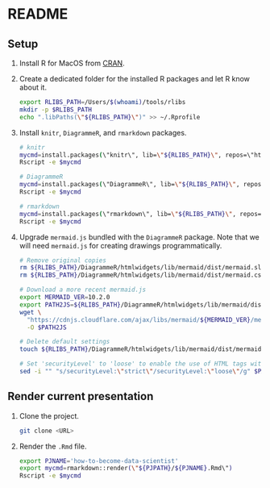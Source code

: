 # README

## Setup

1. Install R for MacOS from [CRAN](https://cran.r-project.org/bin/macosx/).
2. Create a dedicated folder for the installed R packages and let R know about it.

    ```bash
    export RLIBS_PATH=/Users/$(whoami)/tools/rlibs
    mkdir -p $RLIBS_PATH
    echo ".libPaths(\"${RLIBS_PATH}\")" >> ~/.Rprofile
    ```

3. Install `knitr`, `DiagrammeR`, and `rmarkdown` packages.

    ```bash
    # knitr
    mycmd=install.packages(\"knitr\", lib=\"${RLIBS_PATH}\", repos=\"https://cloud.r-project.org\")
    Rscript -e $mycmd

    # DiagrammeR
    mycmd=install.packages(\"DiagrammeR\", lib=\"${RLIBS_PATH}\", repos=\"https://cloud.r-project.org\")
    Rscript -e $mycmd

    # rmarkdown
    mycmd=install.packages(\"rmarkdown\", lib=\"${RLIBS_PATH}\", repos=\"https://cloud.r-project.org\")
    Rscript -e $mycmd
    ```

4. Upgrade `mermaid.js` bundled with the `DiagrammeR` package. Note that we will need `mermaid.js` for creating drawings programmatically.

    ```bash
    # Remove original copies
    rm ${RLIBS_PATH}/DiagrammeR/htmlwidgets/lib/mermaid/dist/mermaid.slim.min.js
    rm ${RLIBS_PATH}/DiagrammeR/htmlwidgets/lib/mermaid/dist/mermaid.css

    # Download a more recent mermaid.js
    export MERMAID_VER=10.2.0
    export PATH2JS=${RLIBS_PATH}/DiagrammeR/htmlwidgets/lib/mermaid/dist/mermaid.slim.min.js
    wget \
      "https://cdnjs.cloudflare.com/ajax/libs/mermaid/${MERMAID_VER}/mermaid.min.js" \
      -O $PATH2JS

    # Delete default settings
    touch ${RLIBS_PATH}/DiagrammeR/htmlwidgets/lib/mermaid/dist/mermaid.css

    # Set 'securityLevel' to 'loose' to enable the use of HTML tags within node labels
    sed -i "" "s/securityLevel:\"strict\"/securityLevel:\"loose\"/g" $PATH2JS
    ```

## Render current presentation

1. Clone the project.

    ```bash
    git clone <URL>
    ```

2. Render the `.Rmd` file.

    ```bash
    export PJNAME='how-to-become-data-scientist'
    export mycmd=rmarkdown::render(\"${PJPATH}/${PJNAME}.Rmd\")
    Rscript -e $mycmd
    ```

